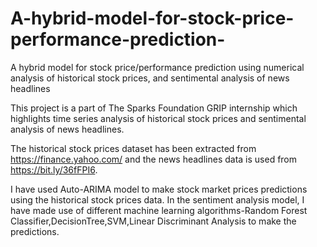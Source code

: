 # A-hybrid-model-for-stock-price-performance-prediction-
A hybrid model for stock price/performance prediction using numerical analysis of historical stock prices, and sentimental analysis of news headlines

This project is a part of The Sparks Foundation GRIP internship which highlights time series analysis of historical stock prices and sentimental analysis of news headlines.

The historical stock prices dataset has been extracted from https://finance.yahoo.com/ and the news headlines data is used from https://bit.ly/36fFPI6.

I have used Auto-ARIMA model to make stock market prices predictions using the historical stock prices data. In the sentiment analysis model, I have made use of different machine learning algorithms-Random Forest Classifier,DecisionTree,SVM,Linear Discriminant Analysis to make the predictions.
